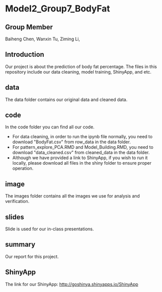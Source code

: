 # Model2_Group7_BodyFat
## Group Member
Baiheng Chen,
Wanxin Tu,
Ziming Li,
## Introduction
Our project is about the prediction of body fat percentage. The files in this repository include our data cleaning, model training, ShinyApp, and etc.
## data
The data folder contains our original data and cleaned data.
## code
In the code folder you can find all our code. 
* For data cleaning, in order to run the ipynb file normally, you need to download "BodyFat.csv" from row_data in the data folder. 
* For pattern_explore_PCA.RMD and Model_Building.RMD, you need to download "data_cleaned.csv" from cleaned_data in the data folder. 
* Although we have provided a link to ShinyApp, if you wish to run it locally, please download all files in the shiny folder to ensure proper operation.
## image
The images folder contains all the images we use for analysis and verification.
## slides
Slide is used for our in-class presentations.
## summary
Our report for this project.
## ShinyApp
The link for our ShinyApp:
http://goshinya.shinyapps.io/ShinyApp
